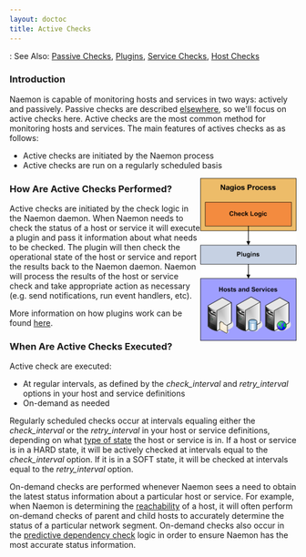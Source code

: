```yaml
---
layout: doctoc
title: Active Checks
---
```



:<span class="glyphicon glyphicon-arrow-right"></span> See Also: <a href="passivechecks.html">Passive Checks</a>, <a href="plugins.html">Plugins</a>, <a href="servicechecks.html">Service Checks</a>, <a href="hostchecks.html">Host Checks</a>

### Introduction

Naemon is capable of monitoring hosts and services in two ways: actively and passively.  Passive checks are described <a href="passivechecks.html">elsewhere</a>, so we'll focus on active checks here.  Active checks are the most common method for monitoring hosts and services.  The main features of actives checks as as follows:

* Active checks are initiated by the Naemon process
* Active checks are run on a regularly scheduled basis

<img src="/images/activechecks.png" border="0" style="float: right;" alt="Active Checks">

### How Are Active Checks Performed?

Active checks are initiated by the check logic in the Naemon daemon.  When Naemon needs to check the status of a host or service it will execute a plugin and pass it information about what needs to be checked.  The plugin will then check the operational state of the host or service and report the results back to the Naemon daemon.  Naemon will process the results of the host or service check and take appropriate action as necessary (e.g. send notifications, run event handlers, etc).

More information on how plugins work can be found <a href="plugins.html">here</a>.

### When Are Active Checks Executed?

Active check are executed:

* At regular intervals, as defined by the *check_interval* and *retry_interval* options in your host and service definitions
* On-demand as needed

Regularly scheduled checks occur at intervals equaling either the *check_interval* or the *retry_interval* in your host or service definitions, depending on what <a href="statetypes.html">type of state</a> the host or service is in.   If a host or service is in a HARD state, it will be actively checked at intervals equal to the *check_interval* option.  If it is in a SOFT state, it will be checked at intervals equal to the *retry_interval* option.

On-demand checks are performed whenever Naemon sees a need to obtain the latest status information about a particular host or service.  For example, when Naemon is determining the <a href="networkreachability.html">reachability</a> of a host, it will often perform on-demand checks of parent and child hosts to accurately determine the status of a particular network segment.  On-demand checks also occur in the <a href="dependencychecks.html">predictive dependency check</a> logic in order to ensure Naemon has the most accurate status information.
